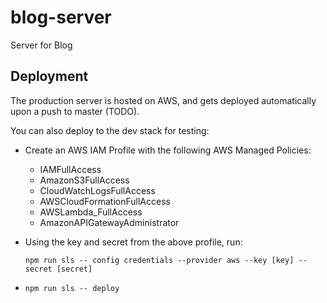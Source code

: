 # blog-server

Server for Blog

## Deployment

The production server is hosted on AWS, and gets deployed automatically upon
a push to master (TODO).

You can also deploy to the dev stack for testing:

- Create an AWS IAM Profile with the following AWS Managed Policies:
  - IAMFullAccess
  - AmazonS3FullAccess
  - CloudWatchLogsFullAccess
  - AWSCloudFormationFullAccess
  - AWSLambda_FullAccess
  - AmazonAPIGatewayAdministrator
- Using the key and secret from the above profile, run:

  `npm run sls -- config credentials --provider aws --key [key] --secret [secret]`

- `npm run sls -- deploy`
